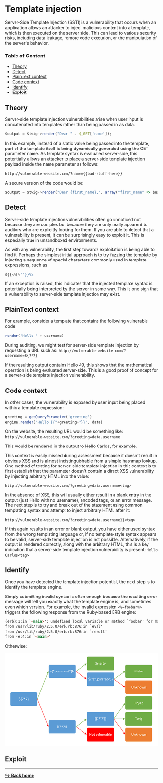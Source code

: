 # Template injection

Server-Side Template Injection (SSTI) is a vulnerability that occurs when an application allows an attacker to inject malicious content into a template, which is then executed on the server side. This can lead to various security risks, including data leakage, remote code execution, or the manipulation of the server's behavior.

### Table of Content

- [Theory](#theory)
- [Detect](#detect)
- [PlainText context](#plaintext-context)
- [Code context](#code-context)
- [Identify](#identify)
- **[Exploit](#exploit)**

## Theory

Server-side template injection vulnerabilities arise when user input is concatenated into templates rather than being passed in as data.

```js
$output = $twig->render("Dear " . $_GET['name']);
```

In this example, instead of a static value being passed into the template, part of the template itself is being dynamically generated using the GET parameter name. As template syntax is evaluated server-side, this potentially allows an attacker to place a server-side template injection payload inside the name parameter as follows:

`http://vulnerable-website.com/?name={{bad-stuff-here}}`

A secure version of the code would be: 

```js
$output = $twig->render("Dear {first_name},", array("first_name" => $user.first_name) );
```

## Detect

Server-side template injection vulnerabilities often go unnoticed not because they are complex but because they are only really apparent to auditors who are explicitly looking for them. If you are able to detect that a vulnerability is present, it can be surprisingly easy to exploit it. This is especially true in unsandboxed environments.

As with any vulnerability, the first step towards exploitation is being able to find it. Perhaps the simplest initial approach is to try fuzzing the template by injecting a sequence of special characters commonly used in template expressions, such as

```js
${{<%[%'"}}%\
```
If an exception is raised, this indicates that the injected template syntax is potentially being interpreted by the server in some way. This is one sign that a vulnerability to server-side template injection may exist.

## PlainText context

For example, consider a template that contains the following vulnerable code:

```js
render('Hello ' + username)
```

During auditing, we might test for server-side template injection by requesting a URL such as: `http://vulnerable-website.com/?username=${7*7}`

If the resulting output contains Hello 49, this shows that the mathematical operation is being evaluated server-side. This is a good proof of concept for a server-side template injection vulnerability.

## Code context

In other cases, the vulnerability is exposed by user input being placed within a template expression:

```js
greeting = getQueryParameter('greeting')
engine.render("Hello {{"+greeting+"}}", data)
```

On the website, the resulting URL would be something like: `http://vulnerable-website.com/?greeting=data.username`

This would be rendered in the output to Hello Carlos, for example.

This context is easily missed during assessment because it doesn't result in obvious XSS and is almost indistinguishable from a simple hashmap lookup. One method of testing for server-side template injection in this context is to first establish that the parameter doesn't contain a direct XSS vulnerability by injecting arbitrary HTML into the value:

```
http://vulnerable-website.com/?greeting=data.username<tag>
```

In the absence of XSS, this will usually either result in a blank entry in the output (just Hello with no username), encoded tags, or an error message. The next step is to try and break out of the statement using common templating syntax and attempt to inject arbitrary HTML after it:

```
http://vulnerable-website.com/?greeting=data.username}}<tag>
```

If this again results in an error or blank output, you have either used syntax from the wrong templating language or, if no template-style syntax appears to be valid, server-side template injection is not possible. Alternatively, if the output is rendered correctly, along with the arbitrary HTML, this is a key indication that a server-side template injection vulnerability is present: `Hello Carlos<tag>`

## Identify

Once you have detected the template injection potential, the next step is to identify the template engine.

Simply submitting invalid syntax is often enough because the resulting error message will tell you exactly what the template engine is, and sometimes even which version. For example, the invalid expression `<%=foobar%>` triggers the following response from the Ruby-based ERB engine:

```html
(erb):1:in `<main>': undefined local variable or method `foobar' for main:Object (NameError)
from /usr/lib/ruby/2.5.0/erb.rb:876:in `eval'
from /usr/lib/ruby/2.5.0/erb.rb:876:in `result'
from -e:4:in `<main>'
```

Otherwise: 

![template decision tree](/web/img/template-decision-tree.png)

## Exploit



---

[**:arrow_right_hook: Back home**](/README.md)